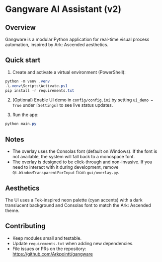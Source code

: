 Gangware AI Assistant (v2)
==========================

Overview
--------
Gangware is a modular Python application for real-time visual process automation, inspired by Ark: Ascended aesthetics.

Quick start
-----------
1. Create and activate a virtual environment (PowerShell):

```powershell
python -m venv .venv
.\.venv\Scripts\Activate.ps1
pip install -r requirements.txt
```

2. (Optional) Enable UI demo in `config/config.ini` by setting `ui_demo = True` under `[Settings]` to see live status updates.

3. Run the app:

```powershell
python main.py
```

Notes
-----
- The overlay uses the Consolas font (default on Windows). If the font is not available, the system will fall back to a monospace font.
- The overlay is designed to be click-through and non-invasive. If you need to interact with it during development, remove `Qt.WindowTransparentForInput` from `gui/overlay.py`.

Aesthetics
---------
The UI uses a Tek-inspired neon palette (cyan accents) with a dark translucent background and Consolas font to match the Ark: Ascended theme.

Contributing
------------
- Keep modules small and testable.
- Update `requirements.txt` when adding new dependencies.
- File issues or PRs on the repository: https://github.com/Arkpointt/gangware
